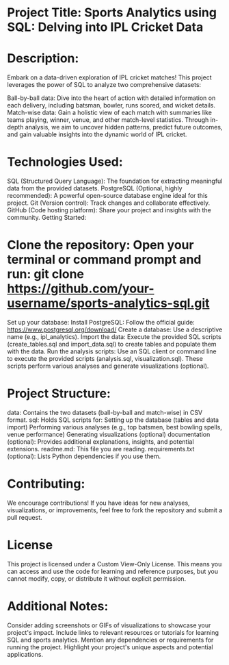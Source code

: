# Project Title: Sports Analytics using SQL: Delving into IPL Cricket Data

# Description:

Embark on a data-driven exploration of IPL cricket matches! This project leverages the power of SQL to analyze two comprehensive datasets:

Ball-by-ball data: Dive into the heart of action with detailed information on each delivery, including batsman, bowler, runs scored, and wicket details.
Match-wise data: Gain a holistic view of each match with summaries like teams playing, winner, venue, and other match-level statistics.
Through in-depth analysis, we aim to uncover hidden patterns, predict future outcomes, and gain valuable insights into the dynamic world of IPL cricket.

# Technologies Used:

SQL (Structured Query Language): The foundation for extracting meaningful data from the provided datasets.
PostgreSQL (Optional, highly recommended): A powerful open-source database engine ideal for this project.
Git (Version control): Track changes and collaborate effectively.
GitHub (Code hosting platform): Share your project and insights with the community.
Getting Started:

# Clone the repository: Open your terminal or command prompt and run: git clone https://github.com/your-username/sports-analytics-sql.git

Set up your database:
Install PostgreSQL: Follow the official guide: https://www.postgresql.org/download/
Create a database: Use a descriptive name (e.g., ipl_analytics).
Import the data: Execute the provided SQL scripts (create_tables.sql and import_data.sql) to create tables and populate them with the data.
Run the analysis scripts: Use an SQL client or command line to execute the provided scripts (analysis.sql, visualization.sql). These scripts perform various analyses and generate visualizations (optional).

# Project Structure:

data: Contains the two datasets (ball-by-ball and match-wise) in CSV format.
sql: Holds SQL scripts for:
Setting up the database (tables and data import)
Performing various analyses (e.g., top batsmen, best bowling spells, venue performance)
Generating visualizations (optional)
documentation (optional): Provides additional explanations, insights, and potential extensions.
readme.md: This file you are reading.
requirements.txt (optional): Lists Python dependencies if you use them.

# Contributing:

We encourage contributions! If you have ideas for new analyses, visualizations, or improvements, feel free to fork the repository and submit a pull request.

# License
This project is licensed under a Custom View-Only License. This means you can access and use the code for learning and reference purposes, but you cannot modify, copy, or distribute it without explicit permission.

# Additional Notes:

Consider adding screenshots or GIFs of visualizations to showcase your project's impact.
Include links to relevant resources or tutorials for learning SQL and sports analytics.
Mention any dependencies or requirements for running the project.
Highlight your project's unique aspects and potential applications.